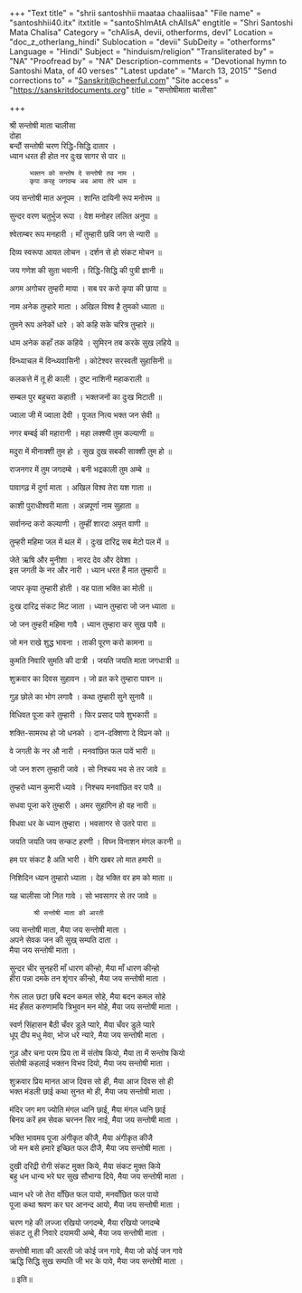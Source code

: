+++
"Text title" = "shrii santoshhii maataa chaaliisaa"
"File name" = "santoshhii40.itx"
itxtitle = "santoShImAtA chAlIsA"
engtitle = "Shri Santoshi Mata Chalisa"
Category = "chAlisA, devii, otherforms, devI"
Location = "doc_z_otherlang_hindi"
Sublocation = "devii"
SubDeity = "otherforms"
Language = "Hindi"
Subject = "hinduism/religion"
"Transliterated by" = "NA"
"Proofread by" = "NA"
Description-comments = "Devotional hymn to Santoshi Mata, of 40 verses"
"Latest update" = "March 13, 2015"
"Send corrections to" = "Sanskrit@cheerful.com"
"Site access" = "https://sanskritdocuments.org"
title = "सन्तोषीमाता चालीसा"

+++
  
 श्री सन्तोषी माता चालीसा   
दोहा  
         बन्दौं सन्तोषी चरण रिद्धि-सिद्धि दातार ।  
         ध्यान धरत ही होत नर दुःख सागर से पार ॥  
  
         भक्तन को सन्तोष दे सन्तोषी तव नाम ।  
         कृपा करहु जगदम्ब अब आया तेरे धाम ॥  
  
जय सन्तोषी मात अनूपम । शान्ति दायिनी रूप मनोरम ॥  
  
सुन्दर वरण चतुर्भुज रूपा । वेश मनोहर ललित अनुपा ॥  
  
श्वेताम्बर रूप मनहारी । माँ तुम्हारी छवि जग से न्यारी ॥  
  
दिव्य स्वरूपा आयत लोचन । दर्शन से हो संकट मोचन ॥  
  
जय गणेश की सुता भवानी । रिद्धि-सिद्धि की पुत्री ज्ञानी ॥  
  
अगम अगोचर तुम्हरी माया । सब पर करो कृपा की छाया ॥  
  
नाम अनेक तुम्हारे माता । अखिल विश्व है तुमको ध्याता ॥  
  
तुमने रूप अनेकों धारे । को कहि सके चरित्र तुम्हारे ॥  
  
धाम अनेक कहाँ तक कहिये । सुमिरन तब करके सुख लहिये ॥  
  
विन्ध्याचल में विन्ध्यवासिनी । कोटेश्वर सरस्वती सुहासिनी ॥  
  
कलकत्ते में तू ही काली । दुष्ट नाशिनी महाकराली ॥  
  
सम्बल पुर बहुचरा कहाती । भक्तजनों का दुःख मिटाती ॥  
  
ज्वाला जी में ज्वाला देवी । पूजत नित्य भक्त जन सेवी ॥  
  
नगर बम्बई की महारानी । महा लक्श्मी तुम कल्याणी ॥  
  
मदुरा में मीनाक्शी तुम हो । सुख दुख सबकी साक्शी तुम हो ॥  
  
राजनगर में तुम जगदम्बे । बनी भद्रकाली तुम अम्बे ॥  
  
पावागढ़ में दुर्गा माता । अखिल विश्व तेरा यश गाता ॥  
  
काशी पुराधीश्वरी माता । अन्नपूर्णा नाम सुहाता ॥  
  
सर्वानन्द करो कल्याणी । तुम्हीं शारदा अमृत वाणी ॥  
  
तुम्हरी महिमा जल में थल में । दुःख दारिद्र सब मेटो पल में ॥  
  
जेते ऋषि और मुनीशा । नारद देव और देवेशा ।  
इस जगती के नर और नारी । ध्यान धरत हैं मात तुम्हारी ॥  
  
जापर कृपा तुम्हारी होती । वह पाता भक्ति का मोती ॥  
  
दुःख दारिद्र संकट मिट जाता । ध्यान तुम्हारा जो जन ध्याता ॥  
  
जो जन तुम्हरी महिमा गावै । ध्यान तुम्हारा कर सुख पावै ॥  
  
जो मन राखे शुद्ध भावना । ताकी पूरण करो कामना ॥  
  
कुमति निवारि सुमति की दात्री । जयति जयति माता जगधात्री ॥  
  
शुक्रवार का दिवस सुहावन । जो व्रत करे तुम्हारा पावन ॥  
  
गुड़ छोले का भोग लगावै । कथा तुम्हारी सुने सुनावै ॥  
  
विधिवत पूजा करे तुम्हारी । फिर प्रसाद पावे शुभकारी ॥  
  
शक्ति-सामरथ हो जो धनको । दान-दक्शिणा दे विप्रन को ॥  
  
वे जगती के नर औ नारी । मनवांछित फल पावें भारी ॥  
  
जो जन शरण तुम्हारी जावे । सो निश्चय भव से तर जावे ॥  
  
तुम्हरो ध्यान कुमारी ध्यावे । निश्चय मनवांछित वर पावै ॥  
  
सधवा पूजा करे तुम्हारी । अमर सुहागिन हो वह नारी ॥  
  
विधवा धर के ध्यान तुम्हारा । भवसागर से उतरे पारा ॥  
  
जयति जयति जय सन्कट हरणी । विघ्न विनाशन मंगल करनी ॥  
  
हम पर संकट है अति भारी । वेगि खबर लो मात हमारी ॥  
  
निशिदिन ध्यान तुम्हारो ध्याता । देह भक्ति वर हम को माता ॥  
  
यह चालीसा जो नित गावे । सो भवसागर से तर जावे ॥  
  
  
  
          श्री सन्तोषी माता की आरती  
  
जय सन्तोषी माता, मैया जय सन्तोषी माता ।  
अपने सेवक जन की सुख् सम्पति दाता ।  
मैया जय सन्तोषी माता ।  
  
सुन्दर चीर सुनहरी माँ धारण  कीन्हो, मैया माँ धारण  कीन्हो  
हीरा पन्ना दमके तन शृंगार कीन्हो, मैया जय सन्तोषी माता ।  
  
गेरू लाल छटा छबि बदन कमल सोहे, मैया बदन कमल सोहे  
मंद हँसत करुणामयि त्रिभुवन मन मोहे, मैया जय सन्तोषी माता ।  
  
स्वर्ण सिंहासन बैठी चँवर डुले प्यारे, मैया चँवर डुले प्यारे  
धूप् दीप मधु मेवा, भोज धरे न्यारे, मैया जय सन्तोषी माता ।  
  
गुड़ और चना परम प्रिय ता में संतोष कियो, मैया ता में सन्तोष कियो  
संतोषी कहलाई भक्तन विभव दियो, मैया जय सन्तोषी माता ।  
  
शुक्रवार प्रिय मानत आज दिवस सो ही, मैया आज दिवस सो ही  
भक्त मंडली छाई कथा सुनत मो ही, मैया जय सन्तोषी माता ।  
  
मंदिर जग मग ज्योति मंगल ध्वनि छाई, मैया मंगल ध्वनि छाई   
बिनय करें हम सेवक चरनन सिर नाई, मैया जय सन्तोषी माता ।  
  
भक्ति भावमय पूजा अंगीकृत कीजै, मैया अंगीकृत कीजै  
जो मन बसे हमारे इच्छित फल दीजै, मैया जय सन्तोषी माता ।  
  
दुखी दरिद्री रोगी संकट मुक्त किये, मैया संकट मुक्त किये  
बहु धन धान्य भरे घर सुख सौभाग्य दिये, मैया जय सन्तोषी माता ।  
  
ध्यान धरे जो तेरा वाँछित फल पायो, मनवाँछित फल पायो  
पूजा कथा श्रवण कर घर आनन्द आयो, मैया जय सन्तोषी माता ।  
  
चरण गहे की लज्जा रखियो जगदम्बे, मैया रखियो जगदम्बे  
संकट तू ही निवारे दयामयी अम्बे, मैया जय सन्तोषी माता ।  
  
सन्तोषी माता की आरती जो कोई जन गावे, मैया जो कोई जन गावे  
ऋद्धि सिद्धि सुख सम्पति जी भर के पावे, मैया जय सन्तोषी माता ।  
  
॥ इति॥  
  
  
